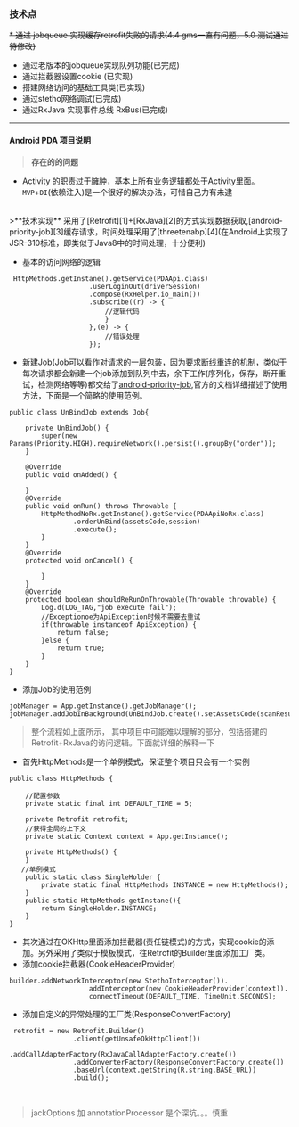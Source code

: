 ### 技术点
~~* 通过 jobqueue 实现缓存retrofit失败的请求(4.4 gms一直有问题，5.0 测试通过 待修改)~~
* 通过老版本的jobqueue实现队列功能(已完成)
* 通过拦截器设置cookie (已实现)
* 搭建网络访问的基础工具类(已实现)
* 通过stetho网络调试(已完成)
* 通过RxJava 实现事件总线 RxBus(已完成)

----
#### Android PDA 项目说明
> **存在的的问题**
* Activity 的职责过于臃肿，基本上所有业务逻辑都处于Activity里面。`MVP`+`DI`(依赖注入)是一个很好的解决办法，可惜自己力有未逮

<br>
>**技术实现**
 采用了[Retrofit][1]+[RxJava][2]的方式实现数据获取,[android-priority-job][3]缓存请求，时间处理采用了[threetenabp][4](在Android上实现了JSR-310标准，即类似于Java8中的时间处理，十分便利)
<br>

* 基本的访问网络的逻辑

```
 HttpMethods.getInstane().getService(PDAApi.class)
                    .userLoginOut(driverSession)
                    .compose(RxHelper.io_main())
                    .subscribe((r) -> {
                        //逻辑代码
                        }
                    },(e) -> {
                        //错误处理
                    });
```
* 新建Job(Job可以看作对请求的一层包装，因为要求断线重连的机制，类似于每次请求都会新建一个job添加到队列中去，余下工作(序列化，保存，断开重试，检测网络等等)都交给了[android-priority-job][3],官方的文档详细描述了使用方法，下面是一个简略的使用范例。
```
public class UnBindJob extends Job{

    private UnBindJob() {
        super(new Params(Priority.HIGH).requireNetwork().persist().groupBy("order"));
    }

    @Override
    public void onAdded() {

    }
    @Override
    public void onRun() throws Throwable {
        HttpMethodNoRx.getInstane().getService(PDAApiNoRx.class)
                .orderUnBind(assetsCode,session)
                .execute();
        }
    }
    @Override
    protected void onCancel() {

        }
    }
    @Override
    protected boolean shouldReRunOnThrowable(Throwable throwable) {
        Log.d(LOG_TAG,"job execute fail");
        //Exceptionoe为ApiException时候不需要去重试
        if(throwable instanceof ApiException) {
            return false;
        }else {
            return true;
        }
    }
}
```
* 添加Job的使用范例
```
jobManager = App.getInstance().getJobManager();
jobManager.addJobInBackground(UnBindJob.create().setAssetsCode(scanResult).setSession(session));
```

> 整个流程如上面所示， 其中项目中可能难以理解的部分，包括搭建的Retrofit+RxJava的访问逻辑。下面就详细的解释一下

* 首先HttpMethods是一个单例模式，保证整个项目只会有一个实例
```
public class HttpMethods {

    //配置参数
    private static final int DEFAULT_TIME = 5;

    private Retrofit retrofit;
    //获得全局的上下文
    private static Context context = App.getInstance();

    private HttpMethods() {
    }
   //单例模式
    public static class SingleHolder {
        private static final HttpMethods INSTANCE = new HttpMethods();
    }
    public static HttpMethods getInstane(){
        return SingleHolder.INSTANCE;
    }
}
```
* 其次通过在OKHttp里面添加拦截器(责任链模式)的方式，实现cookie的添加。另外采用了类似于模板模式，往Retrofit的Builder里面添加工厂类。
 * 添加cookie拦截器(CookieHeaderProvider)

```
builder.addNetworkInterceptor(new StethoInterceptor()).
                    addInterceptor(new CookieHeaderProvider(context)).
                    connectTimeout(DEFAULT_TIME, TimeUnit.SECONDS);
```
  * 添加自定义的异常处理的工厂类(ResponseConvertFactory)

```
 retrofit = new Retrofit.Builder()
                .client(getUnsafeOkHttpClient())
                .addCallAdapterFactory(RxJavaCallAdapterFactory.create())
                .addConverterFactory(ResponseConvertFactory.create())
                .baseUrl(context.getString(R.string.BASE_URL))
                .build();
```
<br>


> jackOptions 加 annotationProcessor 是个深坑。。。慎重


[1]:https://github.com/square/retrofit "retrofit"
[2]:https://github.com/ReactiveX/RxJava "RxJava"
[3]:https://github.com/path/android-priority-jobqueue "android-pripority-job"
[4]:https://github.com/JakeWharton/ThreeTenABP